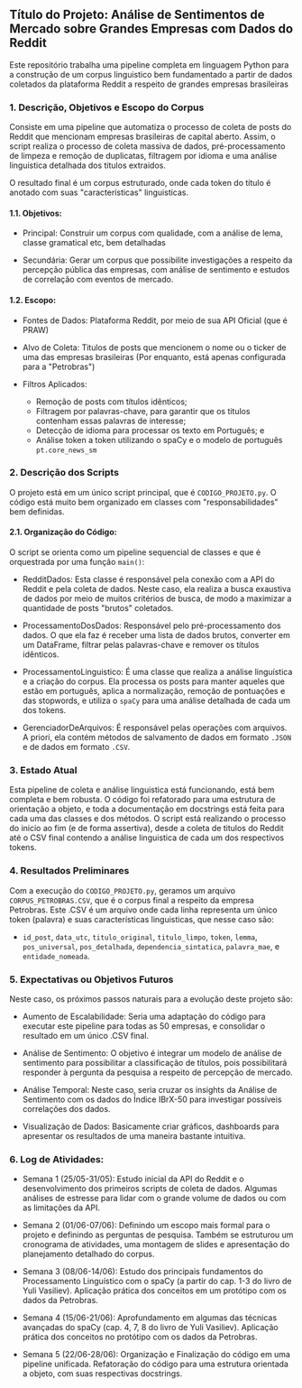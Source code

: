 ## Título do Projeto: Análise de Sentimentos de Mercado sobre Grandes Empresas com Dados do Reddit

Este repositório trabalha uma pipeline completa em linguagem Python para a construção de um corpus
linguistico bem fundamentado a partir de dados coletados da plataforma Reddit a respeito de grandes
empresas brasileiras


### 1. Descrição, Objetivos e Escopo do Corpus

Consiste em uma pipeline que automatiza o processo de coleta de posts do Reddit que mencionam
empresas brasileiras de capital aberto. Assim, o script realiza o processo de coleta massiva de
dados, pré-processamento de limpeza e remoção de duplicatas, filtragem por idioma e uma análise
linguistica detalhada dos titulos extraidos.

O resultado final é um corpus estruturado, onde cada token do título é anotado com suas
"características" linguisticas.

#### 1.1. Objetivos:

- Principal: Construir um corpus com qualidade, com a análise de lema, classe gramatical etc, bem
detalhadas

- Secundária: Gerar um corpus que possibilite investigações a respeito da percepção pública
  das empresas, com análise de sentimento e estudos de correlação com eventos de mercado.

#### 1.2. Escopo:

- Fontes de Dados: Plataforma Reddit, por meio de sua API Oficial (que é PRAW)

- Alvo de Coleta: Titulos de posts que mencionem o nome ou o ticker de uma das empresas
brasileiras (Por enquanto, está apenas configurada para a "Petrobras")

- Filtros Aplicados:
    - Remoção de posts com títulos idênticos;
    - Filtragem por palavras-chave, para garantir que os titulos contenham essas palavras de
      interesse;
    - Detecção de idioma para processar os texto em Português; e
    - Análise token a token utilizando o spaCy e o modelo de português `pt.core_news_sm`


### 2. Descrição dos Scripts

O projeto está em um único script principal, que é `CODIGO_PROJETO.py`. O código está muito
bem organizado em classes com "responsabilidades" bem definidas.

#### 2.1. Organização do Código:

O script se orienta como um pipeline sequencial de classes e que é orquestrada por uma função 
`main()`:

- RedditDados: Esta classe é responsável pela conexão com a API do Reddit e pela coleta de dados.
Neste caso, ela realiza a busca exaustiva de dados por meio de muitos critérios de busca, de modo
a maximizar a quantidade de posts "brutos" coletados.

- ProcessamentoDosDados: Responsável pelo pré-processamento dos dados. O que ela faz é receber
uma lista de dados brutos, converter em um DataFrame, filtrar pelas palavras-chave e remover os
títulos idênticos.

- ProcessamentoLinguistico: É uma classe que realiza a análise linguística e a criação do corpus.
Ela processa os posts para manter aqueles que estão em português, aplica a normalização, remoção
de pontuações e das stopwords, e utiliza o `spaCy` para uma análise detalhada de cada um dos tokens.

- GerenciadorDeArquivos: É responsável pelas operações com arquivos. A priori, ela contém
métodos de salvamento de dados em formato `.JSON` e de dados em formato `.CSV`.


### 3. Estado Atual

Esta pipeline de coleta e análise linguistica está funcionando, está bem completa e bem robusta.
O código foi refatorado para uma estrutura de orientação a objeto, e toda a documentação em
docstrings está feita para cada uma das classes e dos métodos. O script está realizando
o processo do inicio ao fim (e de forma assertiva), desde a coleta de titulos do Reddit até
o CSV final contendo a análise linguistica de cada um dos respectivos tokens.


### 4. Resultados Preliminares

Com a execução do `CODIGO_PROJETO.py`, geramos um arquivo `CORPUS_PETROBRAS.CSV`, que é o corpus
final a respeito da empresa Petrobras. Este .CSV é um arquivo onde cada linha representa um único
token (palavra) e suas características linguisticas, que nesse caso são:

- `id_post`, `data_utc`, `titulo_original`, `titulo_limpo`, `token`, `lemma`, `pos_universal`,
`pos_detalhada`, `dependencia_sintatica`, `palavra_mae`, e `entidade_nomeada`.


### 5. Expectativas ou Objetivos Futuros

Neste caso, os próximos passos naturais para a evolução deste projeto são:

- Aumento de Escalabilidade: Seria uma adaptação do código para executar este pipeline para todas
as 50 empresas, e consolidar o resultado em um único .CSV final.

- Análise de Sentimento: O objetivo é integrar um modelo de análise de sentimento para possibilitar
a classificação de títulos, pois possibilitará responder à pergunta da pesquisa a respeito de
percepção de mercado.

- Análise Temporal: Neste caso, seria cruzar os insights da Análise de Sentimento com os dados
do Índice IBrX-50 para investigar possíveis correlações dos dados.

- Visualização de Dados: Basicamente criar gráficos, dashboards para apresentar os resultados de
uma maneira bastante intuitiva.


### 6. Log de Atividades:

- Semana 1 (25/05-31/05): Estudo inicial da API do Reddit e o desenvolvimento dos primeiros
scripts de coleta de dados. Algumas análises de estresse para lidar com o grande volume de
dados ou com as limitações da API.

- Semana 2 (01/06-07/06): Definindo um escopo mais formal para o projeto e definindo as
perguntas de pesquisa. Também se estruturou um cronograma de atividades, uma montagem de
slides e apresentação do planejamento detalhado do corpus.

- Semana 3 (08/06-14/06): Estudo dos principais fundamentos do Processamento Linguístico com
o spaCy (a partir do cap. 1-3 do livro de Yuli Vasiliev). Aplicação prática dos conceitos em
um protótipo com os dados da Petrobras.

- Semana 4 (15/06-21/06): Aprofundamento em algumas das técnicas avançadas do spaCy (cap. 4,
7, 8 do livro de Yuli Vasiliev). Aplicação prática dos conceitos no protótipo com os dados da
Petrobras.

- Semana 5 (22/06-28/06): Organização e Finalização do código em uma pipeline unificada.
Refatoração do código para uma estrutura orientada a objeto, com suas respectivas docstrings.
